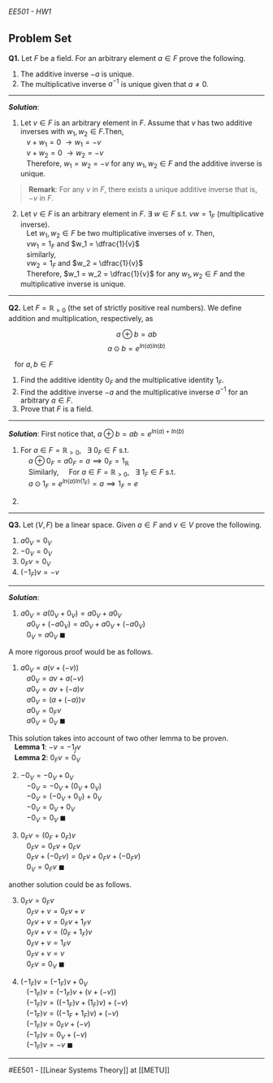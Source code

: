 ###### EE501 - HW1 ######
## Problem Set ##

**Q1.** Let $F$ be a field. For an arbitrary element $a \in F$ prove the following.
1. The additive inverse $−a$ is unique.
2. The multiplicative inverse $a^{−1}$ is unique given that $a \neq 0$.  

------------------------------------------------------------------------------------------
**_Solution_**:  
1.  Let $v \in F$ is an arbitrary element in $F$. Assume that $v$ has two additive inverses with $w_1,w_2 \in F$.Then,  
   $v+w_1 = 0 \ \rightarrow w_1 = -v$  
   $v+w_2 = 0 \ \rightarrow w_2 = -v$  
   Therefore, $w_1 = w_2 = -v$ for any $w_1,w_2 \in F$ and the additive inverse is unique.

> **Remark**: For any $v$ in $F$, there exists a unique additive inverse that is, $-v$ in $F$.

2. Let $v \in F$ is an arbitrary element in $F$. $\exists \ w \in F$ s.t. $vw = 1_F$ (multiplicative inverse).  
   Let $w_1,w_2 \in F$ be two multiplicative inverses of $v$. Then,  
   $vw_1 = 1_F$ and $w_1 = \dfrac{1}{v}$  
   similarly,  
   $vw_2 = 1_F$ and $w_2 = \dfrac{1}{v}$  
   Therefore, $w_1 = w_2 = \dfrac{1}{v}$ for any $w_1,w_2 \in F$ and the multiplicative inverse is unique.

------------------------------------------------------------------------------------------
**Q2.** Let $F = \mathbb{R}_{>0}$ (the set of strictly positive real numbers). We define addition and multiplication, respectively, as  

$$ a \oplus b = ab $$
$$ a \odot b = e^{ln(a)ln(b)}$$  

   for $a,b \in F$

1. Find the additive identity $0_F$ and the multiplicative identity $1_F$.
2. Find the additive inverse $-a$ and the multiplicative inverse $a^{-1}$ for an arbitrary $a \in F$.
3. Prove that $F$ is a field.

------------------------------------------------------------------------------------------
**_Solution_**: First notice that, $a \oplus b = ab = e^{ln(a)+ln(b)}$  
1. For $a \in F = \mathbb{R}_{>0}, \ \ \ \exists \ 0_F \in F \ \text{s.t.}$  
    $a \oplus 0_F = a0_F = a \implies 0_F = 1_{\mathbb{R}}$  
    Similarly,
    For $a \in F = \mathbb{R}_{>0}, \ \ \ \exists \ 1_F \in F \ \text{s.t.}$  
    $a \odot 1_F = e^{ln(a)ln(1_F)} = a \implies 1_F = e$  

2. 



------------------------------------------------------------------------------------------
**Q3.** Let $(V, F)$ be a linear space. Given $a \in F$ and $v \in V$ prove the following.

1.  $a0_V = 0_V$
2.  $-0_V = 0_V$
3.  $0_Fv = 0_V$
4.  $(-1_F)v = -v$



------------------------------------------------------------------------------------------
**_Solution_**:
1. $a0_V = a(0_V + 0_V) = a0_V + a0_V$  
   $a0_V + (-a0_V) = a0_V + a0_V + (-a0_V)$  
   $0_V = a0_V \ \blacksquare$  

A more rigorous proof would be as follows.

1. $a0_V = a(v+(-v))$  
   $a0_V = av + a(-v)$  
   $a0_V = av + (-a)v$  
   $a0_V = (a + (-a))v$  
   $a0_V = 0_Fv$  
   $a0_V = 0_V \ \blacksquare$  

This solution takes into account of two other lemma to be proven.  
       **Lemma 1**: $-v = -1_fv$  
       **Lemma 2**: $0_Fv = 0_V$

2. $-0_V = -0_V + 0_V$  
   $-0_V = -0_V + (0_V + 0_V)$  
   $-0_V = (-0_V + 0_V) + 0_V$  
   $-0_V = 0_V + 0_V$  
   $-0_V = 0_V \ \blacksquare$  

3. $0_Fv = (0_F + 0_F)v$  
   $0_Fv = 0_Fv + 0_Fv$  
   $0_Fv + (-0_Fv) = 0_Fv + 0_Fv + (-0_Fv)$  
   $0_V = 0_Fv \ \blacksquare$  

another solution could be as follows.

3. $0_Fv = 0_Fv$  
   $0_Fv + v = 0_Fv + v$  
   $0_Fv + v = 0_Fv + 1_Fv$  
   $0_Fv + v = (0_F + 1_F)v$  
   $0_Fv + v = 1_Fv$  
   $0_Fv + v = v$  
   $0_Fv = 0_V  \ \blacksquare$   

4. $(-1_F)v = (-1_F)v + 0_V$  
   $(-1_F)v = (-1_F)v + (v + (-v))$  
   $(-1_F)v = ((-1_F)v + (1_F)v) + (-v)$  
   $(-1_F)v = ((-1_F + 1_F)v) + (-v)$  
   $(-1_F)v = 0_Fv + (-v)$  
   $(-1_F)v = 0_V + (-v)$  
   $(-1_F)v = -v \ \blacksquare$  


------------------------------------------------------------------------------------------
#EE501 - [[Linear Systems Theory]] at [[METU]]
